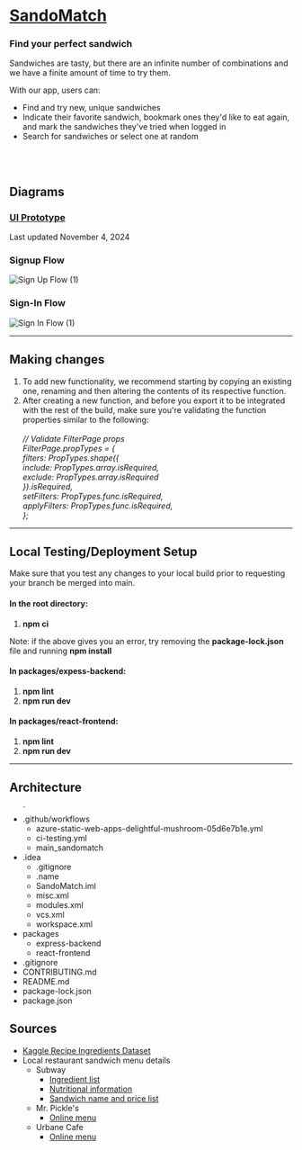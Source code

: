 <h1><a href="https://delightful-mushroom-05d6e7b1e.5.azurestaticapps.net/"> SandoMatch </a></h1>
<h3> Find your perfect sandwich </h3>
  <p>
    Sandwiches are tasty, but there are an infinite number of combinations and we have a finite amount of time to try them.
  </p>
  <p>
    With our app, users can:
  </p>
  <ul>
    <li>Find and try new, unique sandwiches</li>
    <li>Indicate their favorite sandwich, bookmark ones they'd like to eat again, and mark the sandwiches they've tried when logged in</li>
    <li>Search for sandwiches or select one at random</li>
  </ul>
<br>
<br>

## Diagrams

### <a href= "https://www.figma.com/proto/fRAbSVGwIAc95xU4o6zg3u/SandoMatch-Wireframe?node-id=4-16&node-type=canvas&t=kHfc9f0rpzotQUT9-1&scaling=scale-down&content-scaling=fixed&page-id=0%3A1&starting-point-node-id=4%3A16">UI Prototype</a>
<p>Last updated November 4, 2024</p>

### Signup Flow

![Sign Up Flow (1)](https://github.com/user-attachments/assets/6e817bb0-1504-4972-ba22-53ce04685c0b)

### Sign-In Flow

![Sign In Flow (1)](https://github.com/user-attachments/assets/185a49fc-6077-40f2-8bae-a51736075960)

<hr>

## Making changes

<ol>
	<li>
		To add new functionality, we recommend starting by copying an existing one, renaming and then altering the contents of its respective function.
	</li>
	<li>
		After creating a new function, and before you export it to be integrated with the rest of the build, make sure you're validating the function properties similar to the following:
		<br><br>
		<i>
		// Validate FilterPage props				<br>
		FilterPage.propTypes = {					<br>
		filters: PropTypes.shape({					<br>
			include: PropTypes.array.isRequired,	<br>
			exclude: PropTypes.array.isRequired		<br>
		}).isRequired,								<br>
		setFilters: PropTypes.func.isRequired,		<br>
		applyFilters: PropTypes.func.isRequired,	<br>
		};
		</i>
	</li>
</ol>

<hr>

## Local Testing/Deployment Setup

Make sure that you test any changes to your local build prior to
requesting your branch be merged into main.

#### In the root directory:

<ol>
	<li><b>npm ci</b></li>
</ol>
Note: if the above gives you an error, try removing the <b>package-lock.json</b> file and running <b>npm install</b>

#### In packages/expess-backend:

<ol>
	<li><b>npm lint</b></li>
	<li><b>npm run dev</b></li>
</ol>

#### In packages/react-frontend:

<ol>
	<li><b>npm lint</b></li>
	<li><b>npm run dev</b></li>
</ol>

<hr>

## Architecture

<ul>
` <li>.github/workflows<ul>
    <li>azure-static-web-apps-delightful-mushroom-05d6e7b1e.yml</li>
    <li>ci-testing.yml</li>
    <li>main_sandomatch</li>
    </ul>
  </li>
  <li>.idea<ul>
    <li>.gitignore</li>
    <li>.name</li>
    <li>SandoMatch.iml</li>
    <li>misc.xml</li>
    <li>modules.xml</li>
    <li>vcs.xml</li>
    <li>workspace.xml</li>
    </ul>
  </li>
  <li>packages<ul>
    <li>express-backend</li>
    <li>react-frontend</li>
    </ul>
  </li>
  <li>.gitignore</li>
  <li>CONTRIBUTING.md</li>
  <li>README.md</li>
  <li>package-lock.json</li>
  <li>package.json</li>
</ul>

## Sources

<ul>
  <li><a href="https://www.kaggle.com/datasets/kaggle/recipe-ingredients-dataset"> Kaggle Recipe Ingredients Dataset </a></li>
  <li> Local restaurant sandwich menu details
    <ul>
    <li> Subway
		<ul>
		<li><a href="https://usf.campusdish.com/-/media/Local/Higher-Education/GroupC/SouthFlorida/Files/Menus/nutrition-and-allergen/Subway---Ingredient-info.ashx">
			Ingredient list
		</a></li>
		<li><a href="https://subway.com.tw/en/include/meals-nutrition.html">
			Nutritional information
		</a></li>
		<li><a href="https://subway-menus-with-prices.com/">
			Sandwich name and price list
		</a></li>
		</ul>
	</li>
    <li> Mr. Pickle's
		<ul>
		<li><a href="https://mrpickles.orderexperience.net/61a8e49a95b701075d8b456c/menu/">Online menu</a></li>
		</ul>
	</li>
    <li> Urbane Cafe
		<ul>
		<li><a href="https://order.thanx.com/urbanecafe">Online menu</a></li>
		</ul>
	</li>
	</ul>
  </li>
</ul>
  
</ol>

